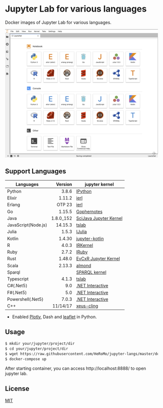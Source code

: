 # Jupyter Lab for various languages

Docker images of Jupyter Lab for various languages.

![Launcher](./doc/launcher.png)

## Support Languages

|Languages|Version|jupyter kernel|
|---|--:|---|
| Python|3.8.6|[IPython](https://ipython.org/)|
| Elixir|1.11.2|[ierl](https://github.com/filmor/ierl)|
| Erlang|OTP 23|[ierl](https://github.com/filmor/ierl)|
| Go|1.15.5|[Gophernotes](https://github.com/gopherdata/gophernotes)|
| Java |1.8.0_152|[SciJava Jupyter Kernel](https://github.com/hadim/scijava-jupyter-kernel)|
| JavaScript(Node.js)|14.15.3|[tslab](https://github.com/yunabe/tslab)|
| Julia |1.5.3|[IJulia](https://github.com/JuliaLang/IJulia.jl)|
| Kotlin|1.4.30|[jupyter\-kotlin](https://github.com/ligee/kotlin-jupyter)|
| R |4.0.3|[IRKernel](http://irkernel.github.io/)|
| Ruby| 2.7.2 |[IRuby](https://github.com/SciRuby/iruby)|
| Rust |1.48.0|[EvCxR Jupyter Kernel](https://github.com/google/evcxr/tree/master/evcxr_jupyter)|
| Scala |2.13.3|[almond](https://github.com/almond-sh/almond)|
| Sparql||[SPARQL kernel](https://github.com/paulovn/sparql-kernel)|
| Typescript| 4.1.3 | [tslab](https://github.com/yunabe/tslab)|
| C#(.Net5)| 9.0 | [.NET Interactive](https://github.com/dotnet/interactive)|
| F#(.Net5)| 5.0 | [.NET Interactive](https://github.com/dotnet/interactive)|
| Powershell(.Net5)| 7.0.3 | [.NET Interactive](https://github.com/dotnet/interactive)|
| C++| 11/14/17 | [xeus-cling](https://github.com/jupyter-xeus/xeus-cling)|

* Enabled [Plotly](https://plotly.com/python/), Dash and [leaflet](https://ipyleaflet.readthedocs.io/en/latest/) in Python.

## Usage 

```bash
$ mkdir your/jupyter/project/dir
$ cd your/jupyter/project/dir
$ wget https://raw.githubusercontent.com/HeRoMo/jupyter-langs/master/docker-compose.yml
$ docker-compose up
```

After starting container, you can access http://localhost:8888/ to open jupyter lab.

## License

[MIT](License.txt)
